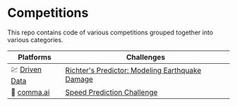 # Competitions

This repo contains code of various competitions grouped together into various categories.



|Platforms|Challenges|
| ------------- | ------------- |
|:chart: [Driven Data](https://www.drivendata.org/)| [Richter's Predictor: Modeling Earthquake Damage](https://www.drivendata.org/competitions/57/nepal-earthquake/)|
|:blue_car: [comma.ai](https://github.com/commaai)| [Speed Prediction Challenge](https://github.com/commaai/speedchallenge)|
